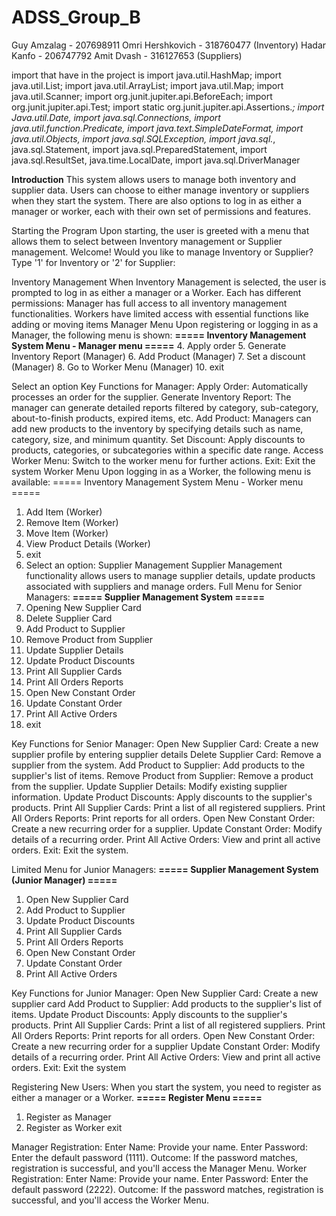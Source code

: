 # ADSS_Group_B
Guy Amzalag - 207698911 Omri Hershkovich - 318760477 (Inventory)
Hadar Kanfo - 206747792 Amit Dvash - 316127653 (Suppliers)

import that have in the project is
import java.util.HashMap;
import java.util.List;
import java.util.ArrayList;
import java.util.Map;
import java.util.Scanner;
import org.junit.jupiter.api.BeforeEach;
import org.junit.jupiter.api.Test;
import static org.junit.jupiter.api.Assertions.*;
import Java.util.Date,
import java.sql.Connections, 
import java.util.function.Predicate, 
import java.text.SimpleDateFormat, 
import java.util.Objects,
import java.sql.SQLException, 
import java.sql.*, java.sql.Statement,
import  java.sql.PreparedStatement, 
import  java.sql.ResultSet, java.time.LocalDate, 
import  java.sql.DriverManager

**Introduction**
This system allows users to manage both inventory and supplier data. Users can choose to either manage inventory or suppliers when they start the system. There are also options to log in as either a manager or worker, each with their own set of permissions and features.

Starting the Program
Upon starting, the user is greeted with a menu that allows them to select between Inventory management or Supplier management.
Welcome! Would you like to manage Inventory or Supplier?
Type '1' for Inventory or '2' for Supplier:

Inventory Management
When Inventory Management is selected, the user is prompted to log in as either a manager or a Worker. Each has different permissions:
Manager has full access to all inventory management functionalities.
Workers have limited access with essential functions like adding or moving items
Manager Menu
Upon registering or logging in as a Manager, the following menu is shown:
**===== Inventory Management System Menu - Manager menu =====**
4. Apply order
5. Generate Inventory Report (Manager)
6. Add Product (Manager)
7. Set a discount (Manager)
8. Go to Worker Menu (Manager)
10. exit
   
   Select an option
   Key Functions for Manager:
   Apply Order: Automatically processes an order for the supplier.
   Generate Inventory Report: The manager can generate detailed reports filtered by category, sub-category, about-to-finish products, expired items, etc.
   Add Product: Managers can add new products to the inventory by specifying details such as name, category, size, and minimum quantity.
   Set Discount: Apply discounts to products, categories, or subcategories within a specific date range.
   Access Worker Menu: Switch to the worker menu for further actions.
   Exit: Exit the system
   Worker Menu
   Upon logging in as a Worker, the following menu is available:
   ===== Inventory Management System Menu - Worker menu =====
1. Add Item (Worker)
2. Remove Item (Worker)
3. Move Item (Worker)
4. View Product Details (Worker)
5. exit
6. 
   Select an option:
   Supplier Management
   Supplier Management functionality allows users to manage supplier details, update products associated with suppliers and manage orders.
   Full Menu for Senior Managers:
   **===== Supplier Management System =====**
1. Opening New Supplier Card
2. Delete Supplier Card
3. Add Product to Supplier
4. Remove Product from Supplier
5. Update Supplier Details
6. Update Product Discounts
7. Print All Supplier Cards
8. Print All Orders Reports
9. Open New Constant Order
10. Update Constant Order
11. Print All Active Orders
12. exit

   Key Functions for Senior Manager:
   Open New Supplier Card: Create a new supplier profile by entering supplier details
   Delete Supplier Card: Remove a supplier from the system.
   Add Product to Supplier: Add products to the supplier's list of items.
   Remove Product from Supplier: Remove a product from the supplier.
   Update Supplier Details: Modify existing supplier information.
   Update Product Discounts: Apply discounts to the supplier's products.
   Print All Supplier Cards: Print a list of all registered suppliers.
   Print All Orders Reports: Print reports for all orders.
   Open New Constant Order: Create a new recurring order for a supplier.
   Update Constant Order: Modify details of a recurring order.
   Print All Active Orders: View and print all active orders.
   Exit: Exit the system.

Limited Menu for Junior Managers:
**===== Supplier Management System (Junior Manager) =====**
1. Open New Supplier Card
3. Add Product to Supplier
6. Update Product Discounts
7. Print All Supplier Cards
8. Print All Orders Reports
9. Open New Constant Order
10. Update Constant Order
11. Print All Active Orders





Key Functions for Junior Manager:
Open New Supplier Card:  Create a new supplier card
Add Product to Supplier:
Add products to the supplier's list of items.
Update Product Discounts:
Apply discounts to the supplier's products.
Print All Supplier Cards: Print a list of all registered suppliers.
Print All Orders Reports:  Print reports for all orders.
Open New Constant Order: Create a new recurring order for a supplier
Update Constant Order: Modify details of a recurring order.
Print All Active Orders: View and print all active orders.
Exit: Exit the system

Registering New Users:
When you start the system, you need to register as either a manager or a Worker.
**===== Register Menu =====**
1. Register as Manager
2. Register as Worker
exit








Manager Registration:
Enter Name: Provide your name.
Enter Password: Enter the default password (1111).
Outcome: If the password matches, registration is successful, and you'll access the Manager Menu.
Worker Registration:
Enter Name: Provide your name.
Enter Password: Enter the default password (2222).
Outcome: If the password matches, registration is successful, and you'll access the Worker Menu.